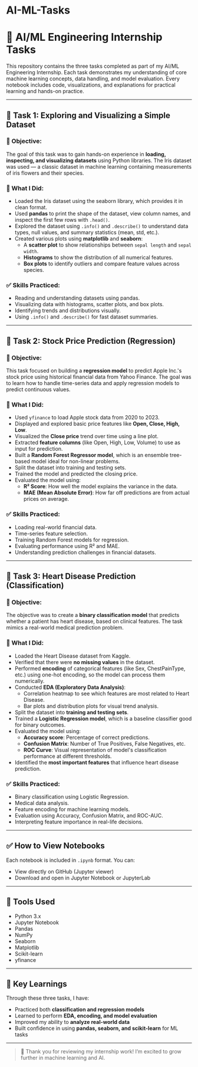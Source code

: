 # AI-ML-Tasks
# 💼 AI/ML Engineering Internship Tasks

This repository contains the three tasks completed as part of my AI/ML Engineering Internship. Each task demonstrates my understanding of core machine learning concepts, data handling, and model evaluation. Every notebook includes code, visualizations, and explanations for practical learning and hands-on practice.

---

## 📁 Task 1: Exploring and Visualizing a Simple Dataset

### 🎯 Objective:
The goal of this task was to gain hands-on experience in **loading, inspecting, and visualizing datasets** using Python libraries. The Iris dataset was used — a classic dataset in machine learning containing measurements of iris flowers and their species.

### 📌 What I Did:
- Loaded the Iris dataset using the seaborn library, which provides it in clean format.
- Used **pandas** to print the shape of the dataset, view column names, and inspect the first few rows with `.head()`.
- Explored the dataset using `.info()` and `.describe()` to understand data types, null values, and summary statistics (mean, std, etc.).
- Created various plots using **matplotlib** and **seaborn**:
  - A **scatter plot** to show relationships between `sepal length` and `sepal width`.
  - **Histograms** to show the distribution of all numerical features.
  - **Box plots** to identify outliers and compare feature values across species.

### ✅ Skills Practiced:
- Reading and understanding datasets using pandas.
- Visualizing data with histograms, scatter plots, and box plots.
- Identifying trends and distributions visually.
- Using `.info()` and `.describe()` for fast dataset summaries.

---

## 📁 Task 2: Stock Price Prediction (Regression)

### 🎯 Objective:
This task focused on building a **regression model** to predict Apple Inc.'s stock price using historical financial data from Yahoo Finance. The goal was to learn how to handle time-series data and apply regression models to predict continuous values.

### 📌 What I Did:
- Used `yfinance` to load Apple stock data from 2020 to 2023.
- Displayed and explored basic price features like **Open, Close, High, Low**.
- Visualized the **Close price** trend over time using a line plot.
- Extracted **feature columns** (like Open, High, Low, Volume) to use as input for prediction.
- Built a **Random Forest Regressor model**, which is an ensemble tree-based model ideal for non-linear problems.
- Split the dataset into training and testing sets.
- Trained the model and predicted the closing price.
- Evaluated the model using:
  - **R² Score**: How well the model explains the variance in the data.
  - **MAE (Mean Absolute Error)**: How far off predictions are from actual prices on average.

### ✅ Skills Practiced:
- Loading real-world financial data.
- Time-series feature selection.
- Training Random Forest models for regression.
- Evaluating performance using R² and MAE.
- Understanding prediction challenges in financial datasets.

---

## 📁 Task 3: Heart Disease Prediction (Classification)

### 🎯 Objective:
The objective was to create a **binary classification model** that predicts whether a patient has heart disease, based on clinical features. The task mimics a real-world medical prediction problem.

### 📌 What I Did:
- Loaded the Heart Disease dataset from Kaggle.
- Verified that there were **no missing values** in the dataset.
- Performed **encoding** of categorical features (like Sex, ChestPainType, etc.) using one-hot encoding, so the model can process them numerically.
- Conducted **EDA (Exploratory Data Analysis)**:
  - Correlation heatmap to see which features are most related to Heart Disease.
  - Bar plots and distribution plots for visual trend analysis.
- Split the dataset into **training and testing sets**.
- Trained a **Logistic Regression model**, which is a baseline classifier good for binary outcomes.
- Evaluated the model using:
  - **Accuracy score**: Percentage of correct predictions.
  - **Confusion Matrix**: Number of True Positives, False Negatives, etc.
  - **ROC Curve**: Visual representation of model's classification performance at different thresholds.
- Identified the **most important features** that influence heart disease prediction.

### ✅ Skills Practiced:
- Binary classification using Logistic Regression.
- Medical data analysis.
- Feature encoding for machine learning models.
- Evaluation using Accuracy, Confusion Matrix, and ROC-AUC.
- Interpreting feature importance in real-life decisions.

---

## ✅ How to View Notebooks

Each notebook is included in `.ipynb` format. You can:
- View directly on GitHub (Jupyter viewer)
- Download and open in Jupyter Notebook or JupyterLab

---

## 🔧 Tools Used

- Python 3.x  
- Jupyter Notebook  
- Pandas  
- NumPy  
- Seaborn  
- Matplotlib  
- Scikit-learn  
- yfinance

---

## 🧠 Key Learnings

Through these three tasks, I have:
- Practiced both **classification and regression models**
- Learned to perform **EDA, encoding, and model evaluation**
- Improved my ability to **analyze real-world data**
- Built confidence in using **pandas, seaborn, and scikit-learn** for ML tasks

---

> 👏 Thank you for reviewing my internship work! I’m excited to grow further in machine learning and AI.

